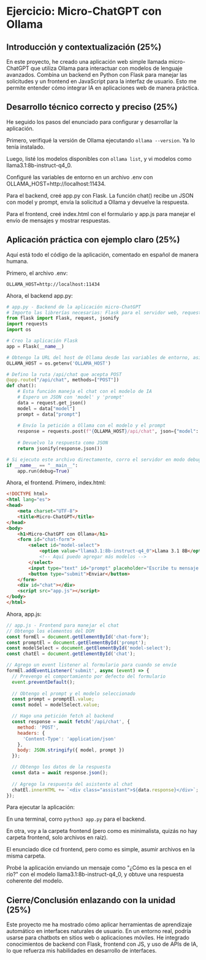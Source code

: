 # Ejercicio: Micro-ChatGPT con Ollama

## Introducción y contextualización (25%)

En este proyecto, he creado una aplicación web simple llamada micro-ChatGPT que utiliza Ollama para interactuar con modelos de lenguaje avanzados. Combina un backend en Python con Flask para manejar las solicitudes y un frontend en JavaScript para la interfaz de usuario. Esto me permite entender cómo integrar IA en aplicaciones web de manera práctica.

## Desarrollo técnico correcto y preciso (25%)

He seguido los pasos del enunciado para configurar y desarrollar la aplicación.

Primero, verifiqué la versión de Ollama ejecutando `ollama --version`. Ya lo tenía instalado.

Luego, listé los modelos disponibles con `ollama list`, y vi modelos como llama3.1:8b-instruct-q4_0.

Configuré las variables de entorno en un archivo .env con OLLAMA_HOST=http://localhost:11434.

Para el backend, creé app.py con Flask. La función chat() recibe un JSON con model y prompt, envía la solicitud a Ollama y devuelve la respuesta.

Para el frontend, creé index.html con el formulario y app.js para manejar el envío de mensajes y mostrar respuestas.

## Aplicación práctica con ejemplo claro (25%)

Aquí está todo el código de la aplicación, comentado en español de manera humana.

Primero, el archivo .env:

```
OLLAMA_HOST=http://localhost:11434
```

Ahora, el backend app.py:

```python
# app.py - Backend de la aplicación micro-ChatGPT
# Importo las librerías necesarias: Flask para el servidor web, requests para hacer peticiones HTTP, y os para acceder a variables de entorno
from flask import Flask, request, jsonify
import requests
import os

# Creo la aplicación Flask
app = Flask(__name__)

# Obtengo la URL del host de Ollama desde las variables de entorno, así no hardcodeo nada
OLLAMA_HOST = os.getenv('OLLAMA_HOST')

# Defino la ruta /api/chat que acepta POST
@app.route("/api/chat", methods=["POST"])
def chat():
    # Esta función maneja el chat con el modelo de IA
    # Espero un JSON con 'model' y 'prompt'
    data = request.get_json()
    model = data["model"]
    prompt = data["prompt"]
    
    # Envío la petición a Ollama con el modelo y el prompt
    response = requests.post(f"{OLLAMA_HOST}/api/chat", json={"model": model, "prompt": prompt})
    
    # Devuelvo la respuesta como JSON
    return jsonify(response.json())

# Si ejecuto este archivo directamente, corro el servidor en modo debug
if __name__ == "__main__":
    app.run(debug=True)
```

Ahora, el frontend. Primero, index.html:

```html
<!DOCTYPE html>
<html lang="es">
<head>
    <meta charset="UTF-8">
    <title>Micro-ChatGPT</title>
</head>
<body>
    <h1>Micro-ChatGPT con Ollama</h1>
    <form id="chat-form">
        <select id="model-select">
            <option value="llama3.1:8b-instruct-q4_0">Llama 3.1 8B</option>
            <!-- Aquí puedo agregar más modelos -->
        </select>
        <input type="text" id="prompt" placeholder="Escribe tu mensaje..." required>
        <button type="submit">Enviar</button>
    </form>
    <div id="chat"></div>
    <script src="app.js"></script>
</body>
</html>
```

Ahora, app.js:

```javascript
// app.js - Frontend para manejar el chat
// Obtengo los elementos del DOM
const formEl = document.getElementById('chat-form');
const promptEl = document.getElementById('prompt');
const modelSelect = document.getElementById('model-select');
const chatEl = document.getElementById('chat');

// Agrego un event listener al formulario para cuando se envíe
formEl.addEventListener('submit', async (event) => {
  // Prevengo el comportamiento por defecto del formulario
  event.preventDefault();
  
  // Obtengo el prompt y el modelo seleccionado
  const prompt = promptEl.value;
  const model = modelSelect.value;

  // Hago una petición fetch al backend
  const response = await fetch('/api/chat', {
    method: 'POST',
    headers: {
      'Content-Type': 'application/json'
    },
    body: JSON.stringify({ model, prompt })
  });

  // Obtengo los datos de la respuesta
  const data = await response.json();
  
  // Agrego la respuesta del asistente al chat
  chatEl.innerHTML += `<div class="assistant">${data.response}</div>`;
});
```

Para ejecutar la aplicación:

En una terminal, corro `python3 app.py` para el backend.

En otra, voy a la carpeta frontend (pero como es minimalista, quizás no hay carpeta frontend, solo archivos en raíz).

El enunciado dice cd frontend, pero como es simple, asumir archivos en la misma carpeta.

Probé la aplicación enviando un mensaje como "¿Cómo es la pesca en el río?" con el modelo llama3.1:8b-instruct-q4_0, y obtuve una respuesta coherente del modelo.

## Cierre/Conclusión enlazando con la unidad (25%)

Este proyecto me ha mostrado cómo aplicar herramientas de aprendizaje automático en interfaces naturales de usuario. En un entorno real, podría usarse para chatbots en sitios web o aplicaciones móviles. He integrado conocimientos de backend con Flask, frontend con JS, y uso de APIs de IA, lo que refuerza mis habilidades en desarrollo de interfaces.

